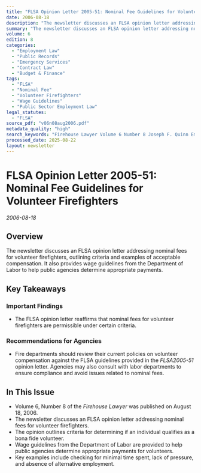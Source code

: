```yaml
---
title: "FLSA Opinion Letter 2005-51: Nominal Fee Guidelines for Volunteer Firefighters"
date: 2006-08-18
description: "The newsletter discusses an FLSA opinion letter addressing nominal fees for volunteer firefighters, outlining criteria and examples of acceptable compensation. It also provides wage guidelines from the Department of Labor to help public agencies determine appropriate payments."
summary: "The newsletter discusses an FLSA opinion letter addressing nominal fees for volunteer firefighters, outlining criteria and examples of acceptable compensation. It also provides wage guidelines from the Department of Labor to help public agencies determine appropriate payments."
volume: 6
edition: 8
categories:
  - "Employment Law"
  - "Public Records"
  - "Emergency Services"
  - "Contract Law"
  - "Budget & Finance"
tags:
  - "FLSA"
  - "Nominal Fee"
  - "Volunteer Firefighters"
  - "Wage Guidelines"
  - "Public Sector Employment Law"
legal_statutes:
  - "FLSA"
source_pdf: "v06n08aug2006.pdf"
metadata_quality: "high"
search_keywords: "Firehouse Lawyer Volume 6 Number 8 Joseph F. Quinn Email Joe at quinnjoseph@qwest.net Access this newsletter at www.Firehouselawyer.com Publication Date: August 18, 2006 FLSA Opinion Letter (FLSA2005-..."
processed_date: 2025-08-22
layout: newsletter
---
```


# FLSA Opinion Letter 2005-51: Nominal Fee Guidelines for Volunteer Firefighters

*2006-08-18*

## Overview

The newsletter discusses an FLSA opinion letter addressing nominal fees for volunteer firefighters, outlining criteria and examples of acceptable compensation. It also provides wage guidelines from the Department of Labor to help public agencies determine appropriate payments.

## Key Takeaways

### Important Findings

- The FLSA opinion letter reaffirms that nominal fees for volunteer firefighters are permissible under certain criteria.

### Recommendations for Agencies

- Fire departments should review their current policies on volunteer compensation against the FLSA guidelines provided in the *FLSA2005-51* opinion letter. Agencies may also consult with labor departments to ensure compliance and avoid issues related to nominal fees.

## In This Issue

- Volume 6, Number 8 of the *Firehouse Lawyer* was published on August 18, 2006.
- The newsletter discusses an FLSA opinion letter addressing nominal fees for volunteer firefighters.
- The opinion outlines criteria for determining if an individual qualifies as a bona fide volunteer.
- Wage guidelines from the Department of Labor are provided to help public agencies determine appropriate payments for volunteers.
- Key examples include checking for minimal time spent, lack of pressure, and absence of alternative employment.

